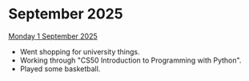 # September 2025
<ins> Monday 1 September 2025 </ins> <br>
+ Went shopping for university things.
+ Working through "CS50 Introduction to Programming with Python".
+ Played some basketball.
